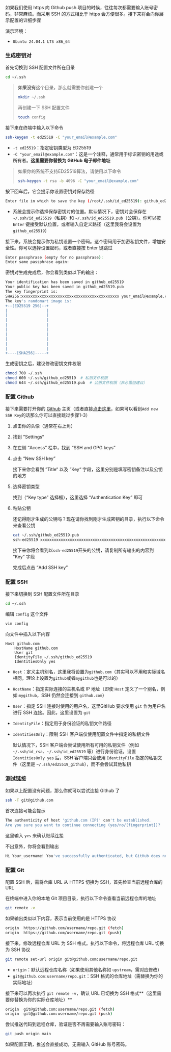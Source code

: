 如果我们使用 https 向 Github push 项目的时候，往往每次都需要输入账号密码，非常麻烦。而采用 SSH 的方式相比于 https 会方便很多。接下来将会向你展示配置的详细步骤

演示环境：

- `Ubuntu 24.04.1 LTS x86_64`

### 生成密钥对

首先切换到 SSH 配置文件所在目录

```bash
cd ~/.ssh
```

> **如果没有**这个目录，那么就需要你创建一个
>
> ```bash
> mkdir ~/.ssh
> ```
>
> 再创建一下 SSH 配置文件
>
> ```bash
> touch config
> ```

接下来在终端中输入以下命令

```bash
ssh-keygen -t ed25519 -C "your_email@example.com"
```

- `-t ed25519`：指定密钥类型为 ED25519
- `-C "your_email@example.com"`：这是一个注释，通常用于标识密钥的用途或所有者。**这里需要你替换为 GitHub 电子邮件地址**

> 如果你的系统不支持ED25519算法，请使用以下命令
>
> ```bash
> ssh-keygen -t rsa -b 4096 -C "your_email@example.com"
> ```

按下回车后，它会提示你设置密钥对保存路径

```bash
Enter file in which to save the key (/root/.ssh/id_ed25519): github_ed25519
```

- 系统会提示你选择保存密钥对的位置。默认情况下，密钥对会保存在 `~/.ssh/id_ed25519`（私钥）和 `~/.ssh/id_ed25519.pub`（公钥）。你可以按 `Enter` 键接受默认位置，或者输入自定义路径（这里我将会设置为`github_ed25519`）

接下来，系统会提示你为私钥设置一个密码。这个密码用于加密私钥文件，增加安全性。你可以选择设置密码，或者直接按 Enter 键跳过

```bash
Enter passphrase (empty for no passphrase): 
Enter same passphrase again: 
```

密钥对生成完成后，你会看到类似以下的输出：

```bash
Your identification has been saved in github_ed25519
Your public key has been saved in github_ed25519.pub
The key fingerprint is:
SHA256:xxxxxxxxxxxxxxxxxxxxxxxxxxxxxxxxxxxxxxxxxxx your_email@example.com
The key's randomart image is:
+--[ED25519 256]--+
|                 |
|                 |
|                 |
|                 |
|                 |
|                 |
|                 |
|                 |
|                 |
+----[SHA256]-----+
```

生成密钥之后，建议修改密钥文件权限

```bash
chmod 700 ~/.ssh
chmod 600 ~/.ssh/github_ed25519  # 私钥文件权限
chmod 644 ~/.ssh/github_ed25519.pub  # 公钥文件权限（非必需但建议）
```

### 配置 Github

接下来需要打开你的 [Github](https://github.com) 主页（或者直接[点击这里](https://github.com/settings/ssh/new)，如果可以看到`Add new SSH Key`的话那么你可以直接跳过步骤1-3）

1. 点击你的头像（通常在右上角）

2. 找到 ”Settings“

3. 在左侧 “Access” 栏中，找到 “SSH and GPG keys”

4. 点击 “New SSH key”

   接下来你会看到 ”Title“ 以及 ”Key“ 字段，这里分别是填写密钥备注以及公钥的地方

5. 选择密钥类型

   找到（“Key type” 选择框），这里选择 “Authentication Key” 即可

6. 粘贴公钥

   还记得刚才生成的公钥吗？现在请你找到刚才生成密钥的目录，执行以下命令来查看公钥

   ```bash
   cat ~/.ssh/github_ed25519.pub
   ssh-ed25519 xxxxxxxxxxxxxxxxxxxxxxxxxxxxxxxxxxxxxxxxxxxxxxxxxxxxxxxxxxxxxxxxxxxx your_email@example.com
   ```

   接下来你将会看到以`ssh-ed25519`开头的公钥，请复制所有输出的内容到 ”Key“ 字段

   完成后点击 “Add SSH key”

### 配置 SSH

接下来切换到 SSH 配置文件所在目录

```bash
cd ~/.ssh
```

编辑 `config` 这个文件

```bash
vim config
```

向文件中插入以下内容

```
Host github.com
    HostName github.com
    User git
    IdentityFile ~/.ssh/github_ed25519
    IdentitiesOnly yes
```

- `Host`：定义主机别名，这里我将设置为`github.com`（其实可以不用和实际域名相同，理论上设置为`github`或者`mygithub`也是可以的）

- `HostName`：指定实际连接的主机名或 IP 地址（即使 `Host` 定义了一个别名，例如 `mygithub`，SSH 仍然会连接到 `github.com`）

- `User`：指定 SSH 连接时使用的用户名，这里GitHub 要求使用 `git` 作为用户名进行 SSH 连接。因此，这里设置为 `git`

- `IdentityFile`：指定用于身份验证的私钥文件路径

- `IdentitiesOnly`：限制 SSH 客户端仅使用配置文件中指定的私钥文件

  默认情况下，SSH 客户端会尝试使用所有可用的私钥文件（例如 `~/.ssh/id_rsa`、`~/.ssh/id_ed25519` 等）进行身份验证。设置 `IdentitiesOnly yes` 后，SSH 客户端只会使用 `IdentityFile` 指定的私钥文件（这里是 `~/.ssh/ed25519_github`），而不会尝试其他私钥

### 测试链接

如果以上配置没有问题，那么你就可以尝试连接 Github 了

```bash
ssh -T git@github.com
```

首次连接可能会提示

```bash
The authenticity of host 'github.com (IP)' can't be established.
Are you sure you want to continue connecting (yes/no/[fingerprint])?
```

这里输入 `yes` 来确认继续连接

不出意外，你将会看到输出

```bash
Hi Your_username! You've successfully authenticated, but GitHub does not provide shell access.
```

### 配置 Git

配置 SSH 后，需将仓库 URL 从 HTTPS 切换为 SSH，首先检查当前远程仓库的 URL

在终端中进入你的本地 Git 项目目录，执行以下命令查看当前远程仓库的地址
```bash
git remote -v
```
如果输出类似以下内容，表示当前使用的是 HTTPS 协议
```bash
origin  https://github.com/username/repo.git (fetch)
origin  https://github.com/username/repo.git (push)
```

接下来，修改远程仓库 URL 为 SSH 格式。执行以下命令，将远程仓库 URL 切换为 SSH 协议

```bash
git remote set-url origin git@github.com:username/repo.git
```
- `origin`：默认远程仓库名称（如果使用其他名称如 `upstream`，需对应修改）
- `git@github.com:username/repo.git`：SSH 格式的仓库地址（需替换为你的实际地址）

接下来可以再次执行 `git remote -v`，确认 URL 已切换为 SSH 格式**（这里需要你替换为你的实际仓库地址）**
```bash
origin  git@github.com:username/repo.git (fetch)
origin  git@github.com:username/repo.git (push)
```

尝试推送代码到远程仓库，验证是否不再需要输入账号密码：

```bash
git push origin main
```
如果配置正确，推送会直接成功，无需输入 GitHub 账号密码。
